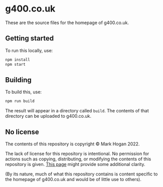 # g400.co.uk

These are the source files for the homepage of g400.co.uk.

## Getting started

To run this locally, use:
```sh
npm install
npm start
```

## Building

To build this, use:
```sh
npm run build
```
The result will appear in a directory called `build`. The contents of that directory can be uploaded to g400.co.uk.

## No license
The contents of this repository is copyright © Mark Hogan 2022.

The lack of license for this repository is intentional. No permission for actions such as copying, distributing, or modifying the contents of this repository is given. [This page](https://choosealicense.com/no-permission/) might provide some additional clarity.

(By its nature, much of what this repository contains is content specific to the homepage of g400.co.uk and would be of little use to others).

